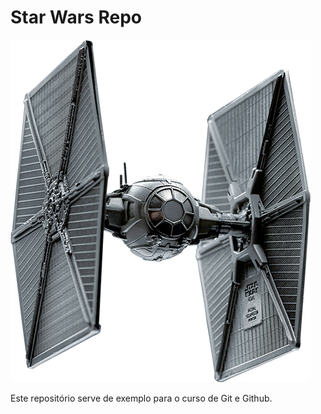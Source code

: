 # Star Wars Repo

![alt text](https://github.com/emrachid/RepoForTesting/blob/master/tieFighter.png)

Este repositório serve de exemplo para o curso de Git e Github.

